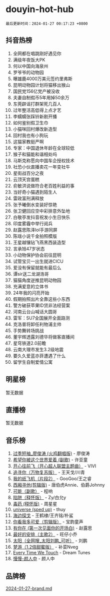 # douyin-hot-hub

`最后更新时间：2024-01-27 00:17:23 +0800`

## 抖音热榜

1. 全网都在唱跳刚好遇见你
1. 满级年夜饭大PK
1. 何以中国向海泉州
1. 罗爷爷的动物园
1. 曝雄鹿4000万美元签约里弗斯
1. 昆明动物园计划将猫移出猴山
1. 国民党156亿党产被没收
1. 夫妻自制假币5年用掉50余万
1. 东莞辟谣打群架死几百人
1. 过年整活高低得上点才艺
1. 李蠕蠕张踩铃新剧开播
1. 如何鉴别假卫生巾
1. 小猫咪回村爆改新造型
1. 回村我也有小狗玩
1. 这猫家教挺严啊
1. 专家：中国退休年龄在全球较低
1. 猴子和猫能和谐相处吗
1. 马斯克称愿向中国车企授权技术
1. 社恐小伙直播卖花一年变社牛
1. 星街战百分之夜
1. 云顶天宫蛋糕
1. 俞敏洪说做符合老百姓利益的事
1. 当好奇小猫遇到陌生人
1. 雷政富刑满释放
1. 张予曦倒水变装好惊艳
1. 张卫健回应空中彩排意外坠地
1. 白敬亭发抖音祝发小生日快乐
1. 印度雾霾中举行阅兵
1. 赵露思陈泽lol手游同屏
1. 陈瑶小说千金拍照模版
1. 王星越镶钻飞燕黑西装造型
1. 言承旭47岁状态
1. 小动物保护协会前往昆明
1. 试管宝贝一出生就进CICU
1. 爱没有保留就能有最后么
1. 谭sir送二龙湖浩哥
1. 猫猫角度逆推昆明动物园
1. 充满爱意的立体书
1. 24年我的闪亮开始
1. 假期拍照出片全靠这些小东西
1. 警方破获苹果ID贷非法经营案
1. 河南云台山喊话大圆哥
1. 雷军：SU7全国展开全面路测
1. 克洛普将卸任利物浦主帅
1. 手势舞转场挑战
1. 董宇辉透露刘德华将做客直播间
1. 星穹铁道2.0前瞻
1. 云南大理市发生3.2级地震
1. 要久久爱蓝亦菲遭遇了什么
1. 留学生自制爱情公寓

## 明星榜

暂无数据

## 直播榜

暂无数据

## 音乐榜

1. [过季短袖_廖俊涛 (火鸡翻唱版)](https://sf86-cdn-tos.douyinstatic.com/obj/tos-cn-ve-2774/ogQVJl0tRBKxQgZji7YClFEBrVDeHpPTWfCZbQ) - 廖俊涛
1. [希望你被这个世界爱着 (副歌)](https://sf86-cdn-tos.douyinstatic.com/obj/tos-cn-ve-2774/oUHCmWQfZlE3QQBKBeD8rCFLpJzPgCpImhsxMt) - 许亚童
1. [开心往前飞（开心超人联盟主题曲）](https://sf86-cdn-tos.douyinstatic.com/obj/tos-cn-ve-2774/9d8fb7c82cf1421fb93a9fe925275e0a) - VIVI
1. [追寻你（万物复苏版）](https://sf86-cdn-tos.douyinstatic.com/obj/tos-cn-ve-2774/oYeAZJsbjIDit9APmBg8u6uDUQnHmoCf3gbo74) - 王天戈/川青
1. [我的纸飞机（片段2）](https://sf86-cdn-tos.douyinstatic.com/obj/tos-cn-ve-2774/oM2ZrKcg2CD5AeRB2gkeXOFB1IxAGJdZPazYHf) - GooGoo/王之睿
1. [西厢寻他(剪辑版)](https://sf86-cdn-tos.douyinstatic.com/obj/tos-cn-ve-2774/oUsAVfAQKlRNxEv5qxvIB8o5qmIWUcXbzJKJhw) - 唐伯虎Annie、伯爵Johnny
1. [可能（副歌）](https://sf3-cdn-tos.douyinstatic.com/obj/tos-cn-ve-2774/cde1731888894259b333569393c2fb51) - 程响
1. [陷阱（释怀版）](https://sf3-cdn-tos.douyinstatic.com/obj/tos-cn-ve-2774/oE8C21LeZrzKLDFfQYgMzx4GAIHageG5IzayY7) - Zy/白允y
1. [毒药 (释怀版)](https://sf3-cdn-tos.douyinstatic.com/obj/tos-cn-ve-2774/oYILMEAzspdZBIzy4frJNB8ZHPHWAhiwowd4Ad) - 周星星
1. [universe (sped up)](https://sf3-cdn-tos.douyinstatic.com/obj/tos-cn-ve-2774/oIQnurQLDCsdYeegkM4CKuVb23MZBXtX6QB8bv) - thuy
1. [海边探戈](https://sf86-cdn-tos.douyinstatic.com/obj/tos-cn-ve-2774/os9gE0VQCGqt6VQkZDyBBYvfSDY0QFe3vVmubn) - 王鹤棣/王齐铭/朴鲨
1. [你看我多可爱（剪辑版）](https://sf6-cdn-tos.douyinstatic.com/obj/tos-cn-ve-2774/018d241ee66a4a189b2fa9ea2fe3363d) - 宝韵童声
1. [有你在 (第一次见面你的开场白)](https://sf3-cdn-tos.douyinstatic.com/obj/tos-cn-ve-2774/oAthrQ3ClJBfI57uBoFEgNDYtNCZ0TSYQQfxQ0) - 赵露思
1. [最好的安排（主歌2）](https://sf3-cdn-tos.douyinstatic.com/obj/tos-cn-ve-2774/oMMZX1DuHpMwgoDztBmZswgQnbCeeANZxBHkFY) - 旺仔小乔
1. [太阳（全网搜_太阳刘鹏_可听）](https://sf3-cdn-tos.douyinstatic.com/obj/tos-cn-ve-2774/ogWbyIQnlBFImVbeDocRdCIYtBHlbJXgfZMvgz) - 刘鹏
1. [梦游（1.2倍甜蜜版）](https://sf86-cdn-tos.douyinstatic.com/obj/tos-cn-ve-2774/o4gyAUm8hwufoEABmwVIiQtHsFuGzAEEWtNMzo) - 补菜Nveg
1. [Every Time We Touch](https://sf3-cdn-tos.douyinstatic.com/obj/tos-cn-ve-2774/ogN6lUKQeBBfEVhIOMikG1CcJjugxk1tztZyhP) - Dream Tunes
1. [慢慢-颜人中](https://sf86-cdn-tos.douyinstatic.com/obj/tos-cn-ve-2774/ocjHNfBXdBxQNC8ZGAeoLMFTUgtBg8bkExunDC) - 颜人中

## 品牌榜

[2024-01-27-brand.md](2024-01-27-brand.md)
